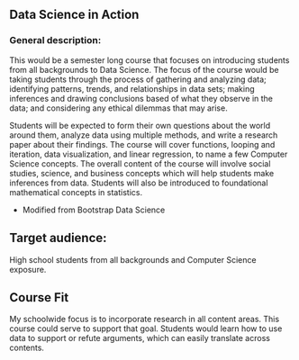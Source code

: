 ## Data Science in Action

### General description:  

This would be a semester long course that focuses on introducing students from all backgrounds to Data Science.  The focus of the course would be taking students through the process of gathering and analyzing data; identifying patterns, trends, and relationships in data sets; making inferences and drawing conclusions based of what they observe in the data; and considering any ethical dilemmas that may arise.  

Students will be expected to form their own questions about the world around them, analyze data using multiple methods, and write a research paper about their findings. The course will cover functions, looping and iteration, data visualization, and linear regression, to name a few Computer Science concepts. The overall content of the course will involve social studies, science, and business concepts which will help students make inferences from data. Students will also be introduced to foundational mathematical concepts in statistics.

- Modified from Bootstrap Data Science

## Target audience: 

High school students from all backgrounds and Computer Science exposure.


## Course Fit

My schoolwide focus is to incorporate research in all content areas.  This course could serve to support that goal.  Students would learn how to use data to support or refute arguments, which can easily translate across contents.

